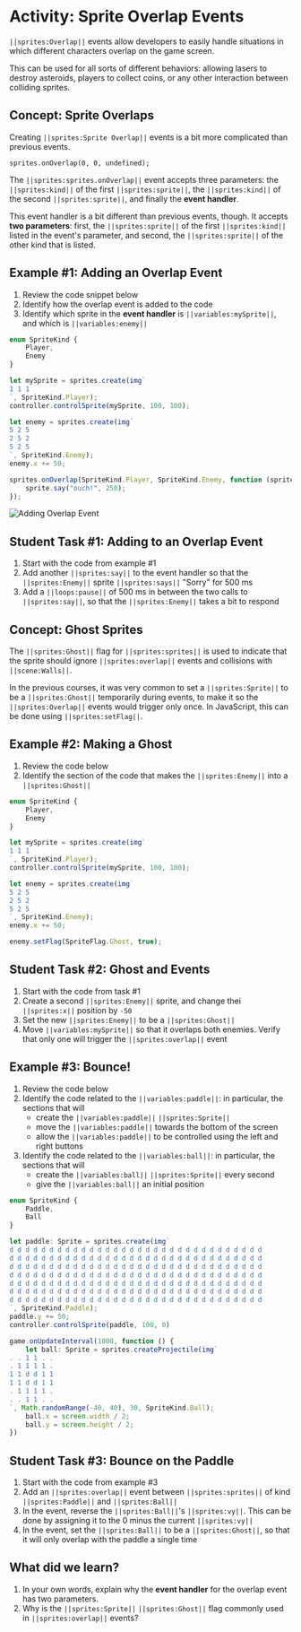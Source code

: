 # Activity: Sprite Overlap Events

``||sprites:Overlap||`` events allow developers to easily handle situations in which different characters overlap on the game screen.

This can be used for all sorts of different behaviors: allowing lasers to destroy asteroids, players to collect coins, or any other interaction between colliding sprites.

## Concept: Sprite Overlaps

Creating ``||sprites:Sprite Overlap||`` events is a bit more complicated than previous events.

```sig
sprites.onOverlap(0, 0, undefined);
```

The ``||sprites:sprites.onOverlap||`` event accepts three parameters: the ``||sprites:kind||`` of the first ``||sprites:sprite||``, the ``||sprites:kind||`` of the second ``||sprites:sprite||``, and finally the **event handler**.

This event handler is a bit different than previous events, though. It accepts **two parameters**: first, the ``||sprites:sprite||`` of the first ``||sprites:kind||`` listed in the event's parameter, and second, the ``||sprites:sprite||`` of the other kind that is listed.

## Example #1: Adding an Overlap Event

1. Review the code snippet below
2. Identify how the overlap event is added to the code
3. Identify which sprite in the **event handler** is ``||variables:mySprite||``, and which is ``||variables:enemy||``

```typescript
enum SpriteKind {
    Player,
    Enemy
}

let mySprite = sprites.create(img`
1 1 1
`, SpriteKind.Player);
controller.controlSprite(mySprite, 100, 100);

let enemy = sprites.create(img`
5 2 5
2 5 2
5 2 5
`, SpriteKind.Enemy);
enemy.x += 50;

sprites.onOverlap(SpriteKind.Player, SpriteKind.Enemy, function (sprite: Sprite, otherSprite: Sprite) {
    sprite.say("ouch!", 250);
});
```

![Adding Overlap Event](/static/courses/csintro3/events/adding-overlap.gif)

## Student Task #1: Adding to an Overlap Event

1. Start with the code from example #1
2. Add another ``||sprites:say||`` to the event handler so that the ``||sprites:Enemy||`` sprite ``||sprites:says||`` "Sorry" for 500 ms
3. Add a ``||loops:pause||`` of 500 ms in between the two calls to ``||sprites:say||``, so that the ``||sprites:Enemy||`` takes a bit to respond

## Concept: Ghost Sprites

The ``||sprites:Ghost||`` flag for ``||sprites:sprites||`` is used to indicate that the sprite should ignore ``||sprites:overlap||`` events and collisions with ``||scene:Walls||``.

In the previous courses, it was very common to set a ``||sprites:Sprite||`` to be a ``||sprites:Ghost||`` temporarily during events, to make it so the ``||sprites:Overlap||`` events would trigger only once. In JavaScript, this can be done using ``||sprites:setFlag||``.

## Example #2: Making a Ghost

1. Review the code below
2. Identify the section of the code that makes the ``||sprites:Enemy||`` into a ``||sprites:Ghost||`` 

```typescript
enum SpriteKind {
    Player,
    Enemy
}

let mySprite = sprites.create(img`
1 1 1
`, SpriteKind.Player);
controller.controlSprite(mySprite, 100, 100);

let enemy = sprites.create(img`
5 2 5
2 5 2
5 2 5
`, SpriteKind.Enemy);
enemy.x += 50;

enemy.setFlag(SpriteFlag.Ghost, true);
```

## Student Task #2: Ghost and Events

1. Start with the code from task #1
2. Create a second ``||sprites:Enemy||`` sprite, and change thei ``||sprites:x||`` position by ``-50``
3. Set the new ``||sprites:Enemy||`` to be a ``||sprites:Ghost||``
4. Move ``||variables:mySprite||`` so that it overlaps both enemies. Verify that only one will trigger the ``||sprites:overlap||`` event

## Example #3: Bounce!

1. Review the code below
2. Identify the code related to the ``||variables:paddle||``: in particular, the sections that will
    * create the ``||variables:paddle||`` ``||sprites:Sprite||``
    * move the ``||variables:paddle||`` towards the bottom of the screen
    * allow the ``||variables:paddle||`` to be controlled using the left and right buttons
3. Identify the code related to the ``||variables:ball||``: in particular, the sections that will
    * create the ``||variables:ball||`` ``||sprites:Sprite||`` every second
    * give the ``||variables:ball||`` an initial position

```typescript
enum SpriteKind {
    Paddle,
    Ball
}

let paddle: Sprite = sprites.create(img`
d d d d d d d d d d d d d d d d d d d d d d d d d d d d d d d d 
d d d d d d d d d d d d d d d d d d d d d d d d d d d d d d d d 
d d d d d d d d d d d d d d d d d d d d d d d d d d d d d d d d 
d d d d d d d d d d d d d d d d d d d d d d d d d d d d d d d d 
d d d d d d d d d d d d d d d d d d d d d d d d d d d d d d d d 
d d d d d d d d d d d d d d d d d d d d d d d d d d d d d d d d 
d d d d d d d d d d d d d d d d d d d d d d d d d d d d d d d d 
`, SpriteKind.Paddle);
paddle.y += 50;
controller.controlSprite(paddle, 100, 0)

game.onUpdateInterval(1000, function () {
    let ball: Sprite = sprites.createProjectile(img`
. . 1 1 . .
. 1 1 1 1 .
1 1 d d 1 1
1 1 d d 1 1
. 1 1 1 1 .
. . 1 1 . . 
`, Math.randomRange(-40, 40), 30, SpriteKind.Ball);
    ball.x = screen.width / 2;
    ball.y = screen.height / 2;
})
```

## Student Task #3: Bounce on the Paddle

1. Start with the code from example #3
2. Add an ``||sprites:overlap||`` event between ``||sprites:sprites||`` of kind ``||sprites:Paddle||`` and ``||sprites:Ball||``
3. In the event, reverse the ``||sprites:Ball||``'s ``||sprites:vy||``. This can be done by assigning it to the 0 minus the current ``||sprites:vy||``
4. In the event, set the ``||sprites:Ball||`` to be a ``||sprites:Ghost||``, so that it will only overlap with the paddle a single time

## What did we learn?

1. In your own words, explain why the **event handler** for the overlap event has two parameters.
2. Why is the ``||sprites:Sprite||`` ``||sprites:Ghost||`` flag commonly used in ``||sprites:overlap||`` events?
